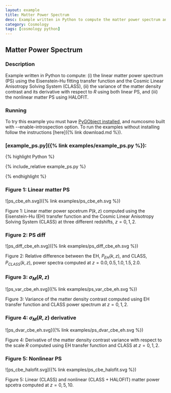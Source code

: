 ```yaml
---
layout: example
title: Matter Power Spectrum
desc: Example written in Python to compute the matter power spectrum and correlated functions. 
category: Cosmology
tags: [cosmology python]
---
```


##  Matter Power Spectrum
### Description

Example written in Python to compute: (i) the linear matter power spectrum (PS) using the Eisenstein-Hu fitting transfer function and the Cosmic Linear Anisotropy Solving System (CLASS), (ii) the variance of the matter density contrast and its derivative with respect to $R$ using both linear PS, and (iii) the nonlinear matter PS using HALOFIT.

### Running 

To try this example you must have [PyGObject installed](https://live.gnome.org/PyGObject),
and numcosmo built with --enable-introspection option. To run the examples
without installing follow the instructions [here]({% link download.md %}).

### [example_ps.py]({% link examples/example_ps.py %}):
{% highlight Python %}

{% include_relative example_ps.py %}

{% endhighlight %}

### Figure 1: Linear matter PS 

![ps_cbe_eh.svg]({% link examples/ps_cbe_eh.svg %})

Figure 1: Linear matter power spcetrum $P(k,z)$ computed using the Eisenstein-Hu (EH)
transfer function and the Cosmic Linear Anisotropy Solving System (CLASS) at three different redshifts, $z = 0, 1, 2$.

### Figure 2: PS diff 

![ps_diff_cbe_eh.svg]({% link examples/ps_diff_cbe_eh.svg %})

Figure 2: Relative difference between the EH, $P_{EH}(k, z)$, and CLASS,
$P_{CLASS}(k,z)$, power spectra computed at $z = 0.0, 0.5, 1.0, 1.5, 2.0$.

### Figure 3: $\sigma_M(R,z)$ 

![ps_var_cbe_eh.svg]({% link examples/ps_var_cbe_eh.svg %})

Figure 3: Variance of the matter density contrast computed using EH transfer
function and CLASS power spectrum at $z = 0,1,2$.

### Figure 4: $\sigma_M(R,z)$ derivative

![ps_dvar_cbe_eh.svg]({% link examples/ps_dvar_cbe_eh.svg %})

Figure 4: Derivative of the matter density contrast variance with respect to the scale $R$ computed using EH transfer
function and CLASS at $z = 0,1,2$.

### Figure 5: Nonlinear PS

![ps_cbe_halofit.svg]({% link examples/ps_cbe_halofit.svg %})

Figure 5: Linear (CLASS) and nonlinear (CLASS + HALOFIT) matter power
spcetra computed at $z = 0, 5, 10$.
 

  